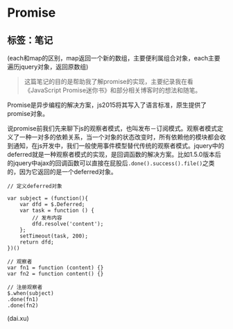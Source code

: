 # Promise

标签：笔记
---
(each和map的区别，map返回一个新的数组，主要便利属组合对象，each主要遍历jquery对象，返回原数组)

> 这篇笔记的目的是帮助我了解promise的实现，主要纪录我在看《JavaScript Promise迷你书》和部分相关博客时的想法和随笔。

Promise是异步编程的解决方案，js2015将其写入了语言标准，原生提供了promise对象。

说promise前我们先来聊下js的观察者模式，也叫发布－订阅模式。观察者模式定义了一种一对多的依赖关系，当一个对象的状态改变时，所有依赖他的模块都会收到通知，在js开发中，我们一般使用事件模型替代传统的观察者模式。jquery中的deferred就是一种观察者模式的实现，是回调函数的解决方案。比如1.5.0版本后的jquery中ajax的回调函数可以直接在屁股后`.done().success().file()`之类的，因为它返回的是一个deferred对象。
```
// 定义deferred对象

var subject = (function(){
    var dfd = $.Deferred;
    var task = function () {
        // 发布内容
        dfd.resolve('content');
    };
    setTimeout(task, 200);
    return dfd;
})()

// 观察者
var fn1 = function (content) {}
var fn2 = function content() {}

// 注册观察者
$.when(subject)
.done(fn1)
.done(fn2)

```
(dai.xu)









